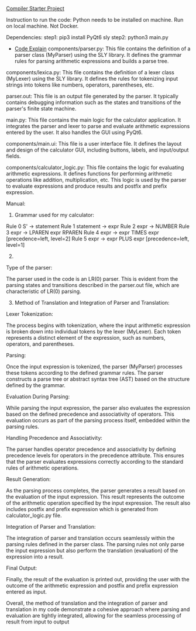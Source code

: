  [Compiler Starter Project](#compiler-starter-project)

Instruction to run the code:
Python needs to be installed on machine.
Run on local machine. Not Docker.

Dependencies:
step1: 
pip3 install PyQt6 sly
step2:
python3 main.py

 
- [Code Explain](#code-explain)
components/parser.py: This file contains the definition of a parser class (MyParser) using the SLY library. It defines the grammar rules for parsing arithmetic expressions and builds a parse tree.

components/lexica.py: This file contains the definition of a lexer class (MyLexer) using the SLY library. It defines the rules for tokenizing input strings into tokens like numbers, operators, parentheses, etc.

parser.out: This file is an output file generated by the parser. It typically contains debugging information such as the states and transitions of the parser's finite state machine.

main.py: This file contains the main logic for the calculator application. It integrates the parser and lexer to parse and evaluate arithmetic expressions entered by the user. It also handles the GUI using PyQt6.

components/main.ui: This file is a user interface file. It defines the layout and design of the calculator GUI, including buttons, labels, and input/output fields.

components/calculator_logic.py: This file contains the logic for evaluating arithmetic expressions. It defines functions for performing arithmetic operations like addition, multiplication, etc. This logic is used by the parser to evaluate expressions and produce results and postfix and prefix expression.

Manual:
1. Grammar used for my calculator:

Rule 0     S' -> statement
Rule 1     statement -> expr
Rule 2     expr -> NUMBER
Rule 3     expr -> LPAREN expr RPAREN
Rule 4     expr -> expr TIMES expr  [precedence=left, level=2]
Rule 5     expr -> expr PLUS expr  [precedence=left, level=1]

2. 
Type of the parser:

The parser used in the code is an LR(0) parser. This is evident from the parsing states and transitions described in the parser.out file, which are characteristic of LR(0) parsing.

3. Method of Translation and Integration of Parser and Translation:

Lexer Tokenization:

The process begins with tokenization, where the input arithmetic expression is broken down into individual tokens by the lexer (MyLexer). Each token represents a distinct element of the expression, such as numbers, operators, and parentheses.

Parsing:

Once the input expression is tokenized, the parser (MyParser) processes these tokens according to the defined grammar rules. The parser constructs a parse tree or abstract syntax tree (AST) based on the structure defined by the grammar.

Evaluation During Parsing:

While parsing the input expression, the parser also evaluates the expression based on the defined precedence and associativity of operators. This evaluation occurs as part of the parsing process itself, embedded within the parsing rules.

Handling Precedence and Associativity:

The parser handles operator precedence and associativity by defining precedence levels for operators in the precedence attribute. This ensures that the parser evaluates expressions correctly according to the standard rules of arithmetic operations.

Result Generation:

As the parsing process completes, the parser generates a result based on the evaluation of the input expression. This result represents the outcome of the arithmetic operation specified by the input expression. The result also includes postfix and prefix expression which is generated from calculator_logic.py file.

Integration of Parser and Translation:

The integration of parser and translation occurs seamlessly within the parsing rules defined in the parser class. The parsing rules not only parse the input expression but also perform the translation (evaluation) of the expression into a result.

Final Output:

Finally, the result of the evaluation is printed out, providing the user with the outcome of the arithmetic expression and postfix and prefix expression entered as input.

Overall, the method of translation and the integration of parser and translation in my code demonstrate a cohesive approach where parsing and evaluation are tightly integrated, allowing for the seamless processing of result from input to output









